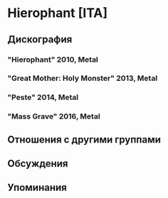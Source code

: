 # Hierophant [ITA]



## Дискография

### "Hierophant" 2010, Metal



### "Great Mother: Holy Monster" 2013, Metal



### "Peste" 2014, Metal



### "Mass Grave" 2016, Metal




## Отношения с другими группами


## Обсуждения


## Упоминания

